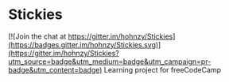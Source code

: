 # Stickies

[![Join the chat at https://gitter.im/hohnzy/Stickies](https://badges.gitter.im/hohnzy/Stickies.svg)](https://gitter.im/hohnzy/Stickies?utm_source=badge&utm_medium=badge&utm_campaign=pr-badge&utm_content=badge)
Learning project for freeCodeCamp
